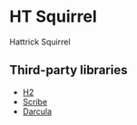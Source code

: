 # HT Squirrel

Hattrick Squirrel

## Third-party libraries

* [H2](http://h2database.com/)
* [Scribe](https://github.com/fernandezpablo85/scribe-java)
* [Darcula](https://github.com/bulenkov/Darcula)
